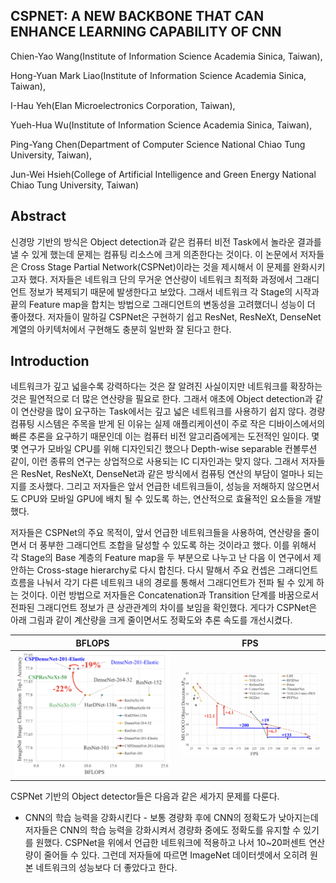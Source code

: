 ## CSPNET: A NEW BACKBONE THAT CAN ENHANCE LEARNING CAPABILITY OF CNN

Chien-Yao Wang(Institute of Information Science Academia Sinica, Taiwan),

Hong-Yuan Mark Liao(Institute of Information Science Academia Sinica, Taiwan),

I-Hau Yeh(Elan Microelectronics Corporation, Taiwan),

Yueh-Hua Wu(Institute of Information Science Academia Sinica, Taiwan),

Ping-Yang Chen(Department of Computer Science National Chiao Tung University, Taiwan),

Jun-Wei Hsieh(College of Artificial Intelligence and Green Energy National Chiao Tung University, Taiwan)



## Abstract

신경망 기반의 방식은 Object detection과 같은 컴퓨터 비전 Task에서 놀라운 결과를 낼 수 있게 했는데 문제는 컴퓨팅 리소스에 크게 의존한다는 것이다. 이 논문에서 저자들은 Cross Stage Partial Network(CSPNet)이라는 것을 제시해서 이 문제를 완화시키고자 했다. 저자들은 네트워크 단의 무거운 연산량이 네트워크 최적화 과정에서 그래디언트 정보가 복제되기 때문에 발생한다고 보았다. 그래서 네트워크 각 Stage의 시작과 끝의 Feature map을 합치는 방법으로 그래디언트의 변동성을 고려했더니 성능이 더 좋아졌다. 저자들이 말하길 CSPNet은 구현하기 쉽고 ResNet, ResNeXt, DenseNet 계열의 아키텍처에서 구현해도 충분히 일반화 잘 된다고 한다. 



## Introduction

네트워크가 깊고 넓을수록 강력하다는 것은 잘 알려진 사실이지만 네트워크를 확장하는것은 필연적으로 더 많은 연산량을 필요로 한다. 그래서 애초에 Object detection과 같이 연산량을 많이 요구하는 Task에서는 깊고 넓은 네트워크를 사용하기 쉽지 않다. 경량 컴퓨팅 시스템은 주목을 받게 된 이유는 실제 애플리케이션이 주로 작은 디바이스에서의 빠른 추론을 요구하기 때문인데 이는 컴퓨터 비전 알고리즘에게는 도전적인 일이다. 몇몇 연구가 모바일 CPU를 위해 디자인되긴 했으나 Depth-wise separable 컨볼루션 같이, 이런 종류의 연구는 상업적으로 사용되는 IC 디자인과는 맞지 않다. 그래서 저자들은 ResNet, ResNeXt, DenseNet과 같은 방식에서 컴퓨팅 연산의 부담이 얼마나 되는지를 조사했다. 그리고 저자들은 앞서 언급한 네트워크들이, 성능을 저해하지 않으면서도 CPU와 모바일 GPU에 배치 될 수 있도록 하는, 연산적으로 효율적인 요소들을 개발했다. 

저자들은 CSPNet의 주요 목적이, 앞서 언급한 네트워크들을 사용하여, 연산량을 줄이면서 더 풍부한 그래디언트 조합을 달성할 수 있도록 하는 것이라고 했다. 이를 위해서 각 Stage의 Base 계층의 Feature map을 두 부분으로 나누고 난 다음 이 연구에서 제안하는 Cross-stage hierarchy로 다시 합친다. 다시 말해서 주요 컨셉은 그래디언트 흐름을 나눠서 각기 다른 네트워크 내의 경로를 통해서 그래디언트가 전파 될 수 있게 하는 것이다. 이런 방법으로 저자들은 Concatenation과 Transition 단계를 바꿈으로서 전파된 그래디언트 정보가 큰 상관관계의 차이를 보임을 확인했다. 게다가 CSPNet은 아래 그림과 같이 계산량을 크게 줄이면서도 정확도와 추론 속도를 개선시켰다. 

| BFLOPS                                                       | FPS                                                          |
| ------------------------------------------------------------ | ------------------------------------------------------------ |
| ![](./Figure/CSPNet_A_New_Backbone_That_Can_Enhance_Learning_Capability_of_CNN1.png) | ![](./Figure/CSPNet_A_New_Backbone_That_Can_Enhance_Learning_Capability_of_CNN2.png) |

CSPNet 기반의 Object detector들은 다음과 같은 세가지 문제를 다룬다. 

- CNN의 학습 능력을 강화시킨다 - 보통 경량화 후에 CNN의 정확도가 낮아지는데 저자들은 CNN의 학습 능력을 강화시켜서 경량화 중에도 정확도를 유지할 수 있기를 원했다. CSPNet을 위에서 언급한 네트워크에 적용하고 나서 10~20퍼센트 연산량이 줄어들 수 있다. 그런데 저자들에 따르면 ImageNet 데이터셋에서 오히려 원본 네트워크의 성능보다 더 좋았다고 한다. 